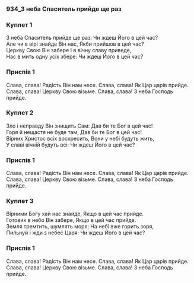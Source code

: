 ### 934_З неба Спаситель прийде ще раз
### Куплет 1
З неба Спаситель прийде ще раз: Чи ждеш Його в цей час? <br/>Але чи в вірі знайде Він нас, Якби прийшов в цей час? <br/>Церкву Свою Він забере І в вічну славу приведе, <br/>Нас в мить одну усіх збере: Чи ждеш Його в цей час?
### Приспів 1
Слава, слава! Радість Він нам несе. Слава, слава! Як Цар царів прийде. <br/>Слава, слава! Церкву Свою візьме. Слава, слава! З неба Господь прийде.
### Куплет 2
Зло і неправду Він знищить Сам: Дав би те Бог в цей час! <br/>Горя й нещастя не буде там, Дав би те Бог в цей час! <br/>Вірних Христос всіх воскресить, Вони у небі будуть жить, <br/>У славі вічній будуть всі: Чи ждеш Його в цей час?
### Приспів 1
Слава, слава! Радість Він нам несе. Слава, слава! Як Цар царів прийде. <br/>Слава, слава! Церкву Свою візьме. Слава, слава! З неба Господь прийде.
### Куплет 3
Вірними Богу хай нас знайде, Якщо в цей час прийде. <br/>Готових в небо Він забере, Якщо в цей час прийде. <br/>Земля тремтить, шумлять моря; На небі вже горить зоря, <br/>Пильнуй і жди з небес Царя: Чи ждеш Його в цей час?
### Приспів 1
Слава, слава! Радість Він нам несе. Слава, слава! Як Цар царів прийде. <br/>Слава, слава! Церкву Свою візьме. Слава, слава! З неба Господь прийде.
